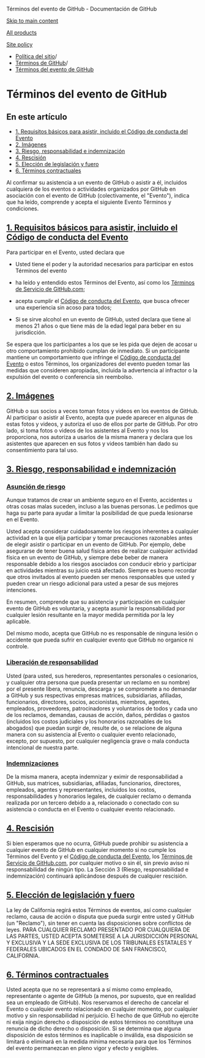 Términos del evento de GitHub - Documentación de GitHub

[Skip to main content](#main-content)

[All products](/es)

[Site policy](/site-policy)

* [Política del sitio](/es/site-policy)/
* [Términos de GitHub](/es/site-policy/github-terms)/
* [Términos del evento de GitHub](/es/site-policy/github-terms/github-event-terms)

Términos del evento de GitHub
==========

En este artículo
----------

* [1. Requisitos básicos para asistir, incluido el Código de conducta del Evento](#1-basic-requirements-to-attend---including-the-event-code-of-conduct)
* [2. Imágenes](#2-pictures)
* [3. Riesgo, responsabilidad e indemnización](#3-risk-liability-and-indemnity)
* [4. Rescisión](#4-termination)
* [5. Elección de legislación y fuero](#5-choice-of-law-and-venue)
* [6. Términos contractuales](#6-miscellaneous-terms)

Al confirmar su asistencia a un evento de GitHub o asistir a él, incluidos cualquiera de los eventos o actividades organizados por GitHub en asociación con el evento de GitHub (colectivamente, el "Evento"), indica que ha leído, comprende y acepta el siguiente Evento Términos y condiciones.

[1. Requisitos básicos para asistir, incluido el Código de conducta del Evento](#1-basic-requirements-to-attend---including-the-event-code-of-conduct)
----------

Para participar en el Evento, usted declara que

* Usted tiene el poder y la autoridad necesarios para participar en estos Términos del evento

* ha leído y entendido estos Términos del Evento, así como los [Términos de Servicio de GitHub.com](/es/site-policy/github-terms/github-terms-of-service);

* acepta cumplir el [Código de conducta del Evento](/es/site-policy/github-terms/github-event-code-of-conduct), que busca ofrecer una experiencia sin acoso para todos;

* Si se sirve alcohol en un evento de GitHub, usted declara que tiene al menos 21 años o que tiene más de la edad legal para beber en su jurisdicción.

Se espera que los participantes a los que se les pida que dejen de acosar u otro comportamiento prohibido cumplan de inmediato. Si un participante mantiene un comportamiento que infringe el [Código de conducta del Evento](/es/site-policy/github-terms/github-event-code-of-conduct) o estos Términos, los organizadores del evento pueden tomar las medidas que consideren apropiadas, incluida la advertencia al infractor o la expulsión del evento o conferencia sin reembolso.

[2. Imágenes](#2-pictures)
----------

GitHub o sus socios a veces toman fotos y videos en los eventos de GitHub. Al participar o asistir al Evento, acepta que puede aparecer en algunas de estas fotos y videos, y autoriza el uso de ellos por parte de GitHub. Por otro lado, si toma fotos o videos de los asistentes al Evento y nos los proporciona, nos autoriza a usarlos de la misma manera y declara que los asistentes que aparecen en sus fotos y videos también han dado su consentimiento para tal uso.

[3. Riesgo, responsabilidad e indemnización](#3-risk-liability-and-indemnity)
----------

### [Asunción de riesgo](#assumption-of-risk) ###

Aunque tratamos de crear un ambiente seguro en el Evento, accidentes u otras cosas malas suceden, incluso a las buenas personas. Le pedimos que haga su parte para ayudar a limitar la posibilidad de que pueda lesionarse en el Evento.

Usted acepta considerar cuidadosamente los riesgos inherentes a cualquier actividad en la que elija participar y tomar precauciones razonables antes de elegir asistir o participar en un evento de GitHub. Por ejemplo, debe asegurarse de tener buena salud física antes de realizar cualquier actividad física en un evento de GitHub, y siempre debe beber de manera responsable debido a los riesgos asociados con conducir ebrio y participar en actividades mientras su juicio está afectado. Siempre es bueno recordar que otros invitados al evento pueden ser menos responsables que usted y pueden crear un riesgo adicional para usted a pesar de sus mejores intenciones.

En resumen, comprende que su asistencia y participación en cualquier evento de GitHub es voluntaria, y acepta asumir la responsabilidad por cualquier lesión resultante en la mayor medida permitida por la ley aplicable.

Del mismo modo, acepta que GitHub no es responsable de ninguna lesión o accidente que pueda sufrir en cualquier evento que GitHub no organice ni controle.

### [Liberación de responsabilidad](#release-of-liability) ###

Usted (para usted, sus herederos, representantes personales o cesionarios, y cualquier otra persona que pueda presentar un reclamo en su nombre) por el presente libera, renuncia, descarga y se compromete a no demandar a GitHub y sus respectivas empresas matrices, subsidiarias, afiliadas, funcionarios, directores, socios, accionistas, miembros, agentes, empleados, proveedores, patrocinadores y voluntarios de todos y cada uno de los reclamos, demandas, causas de acción, daños, pérdidas o gastos (incluidos los costos judiciales y los honorarios razonables de los abogados) que puedan surgir de, resulte de, o se relacione de alguna manera con su asistencia al Evento o cualquier evento relacionado, excepto, por supuesto, por cualquier negligencia grave o mala conducta intencional de nuestra parte.

### [Indemnizaciones](#indemnity) ###

De la misma manera, acepta indemnizar y eximir de responsabilidad a GitHub, sus matrices, subsidiarias, afiliadas, funcionarios, directores, empleados, agentes y representantes, incluidos los costos, responsabilidades y honorarios legales, de cualquier reclamo o demanda realizada por un tercero debido a a, relacionado o conectado con su asistencia o conducta en el Evento o cualquier evento relacionado.

[4. Rescisión](#4-termination)
----------

Si bien esperamos que no ocurra, GitHub puede prohibir su asistencia a cualquier evento de GitHub en cualquier momento si no cumple los Términos del Evento y el [Código de conducta del Evento](/es/site-policy/github-terms/github-event-code-of-conduct), los [Términos de Servicio de GitHub.com](/es/site-policy/github-terms/github-terms-of-service), por cualquier motivo o sin él, sin previo aviso ni responsabilidad de ningún tipo. La Sección 3 (Riesgo, responsabilidad e indemnización) continuará aplicándose después de cualquier rescisión.

[5. Elección de legislación y fuero](#5-choice-of-law-and-venue)
----------

La ley de California regirá estos Términos de eventos, así como cualquier reclamo, causa de acción o disputa que pueda surgir entre usted y GitHub (un "Reclamo"), sin tener en cuenta las disposiciones sobre conflictos de leyes. PARA CUALQUIER RECLAMO PRESENTADO POR CUALQUIERA DE LAS PARTES, USTED ACEPTA SOMETERSE A LA JURISDICCIÓN PERSONAL Y EXCLUSIVA Y LA SEDE EXCLUSIVA DE LOS TRIBUNALES ESTATALES Y FEDERALES UBICADOS EN EL CONDADO DE SAN FRANCISCO, CALIFORNIA.

[6. Términos contractuales](#6-miscellaneous-terms)
----------

Usted acepta que no se representará a sí mismo como empleado, representante o agente de GitHub (a menos, por supuesto, que en realidad sea un empleado de GitHub). Nos reservamos el derecho de cancelar el Evento o cualquier evento relacionado en cualquier momento, por cualquier motivo y sin responsabilidad ni perjuicio. El hecho de que GitHub no ejercite ni exija ningún derecho o disposición de estos términos no constituye una renuncia de dicho derecho o disposición. Si se determina que alguna disposición de estos términos es inaplicable o inválida, esa disposición se limitará o eliminará en la medida mínima necesaria para que los Términos del evento permanezcan en pleno vigor y efecto y exigibles.
